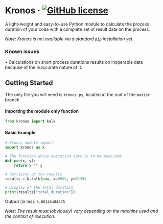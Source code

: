 # Kronos &middot; [![GitHub license](https://img.shields.io/badge/license-MIT-blue.svg)](https://github.com/SuperDelphi/Kronos/blob/main/LICENSE)

A light-weight and easy-to-use Python module to calculate the process duration of your code with a complete set of result data on the process.

*Note: Kronos is not available via a standard ``pip`` installation yet.*

### Known issues
• Calculations on short process durations results on inoperable data because of the inaccurate nature of it.

## Getting Started

The only file you will need is ``kronos.py``, located at the root of the ``master`` branch.

#### Importing the module only function

```python
from kronos import kalk
```

#### Basic Example

```python
# Kronos module import
import kronos as k

# The function whose execution time is to be measured
def pow(x, y):
    return x ** y

# Retrieval of the results
results = k.kalk(pow, x=9999, y=9999)

# Display of the total duration
print(results["total_duration"])
```

Output (in ms): ``5.00146484375``

*Note: The result must (obviously) vary depending on the machine used and the context of execution.*
